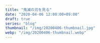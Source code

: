 ```yaml
---
title: "鬼滅の刃を見る"
date: "2020-04-06 12:00:00+09:00"
draft: true
series: "blog"
thumbnail: "/img/20200406-thumbnail.jpg"
webp: "/img/20200406-thumbnail.webp"
---
```


